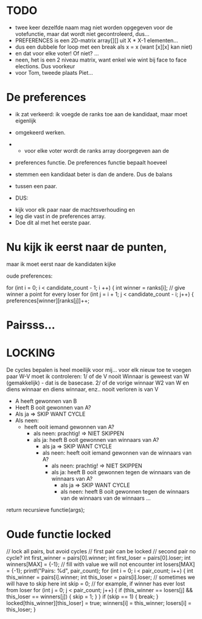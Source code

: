 # TODO
- twee keer dezelfde naam mag niet worden opgegeven voor de votefunctie, maar dat wordt niet gecontroleerd, dus...
- PREFERENCES is een 2D-matrix array[][] uit X * X-1 elementen...
- dus een dubbele for loop met een break als x = x (want [x][x] kan niet)
- en dat voor elke voter! Of niet? ...
- neen, het is een 2 niveau matrix, want enkel wie wint bij face to face elections. Dus voorkeur
- voor Tom, tweede plaats Piet...

# De preferences
- ik zat verkeerd: ik voegde de ranks toe aan de kandidaat, maar moet eigenlijk
- omgekeerd werken.
- - voor elke voter wordt de ranks array doorgegeven aan de
- preferences functie. De preferences functie bepaalt hoeveel
- stemmen een kandidaat beter is dan de andere. Dus de balans
- tussen een paar.

- DUS:
* kijk voor elk paar naar de machtsverhouding en
* leg die vast in de preferences array.
* Doe dit al met het eerste paar.

# Nu kijk ik eerst naar de punten,
maar ik moet eerst naar de kandidaten kijke

oude preferences:

  for (int i = 0; i < candidate_count - 1; i ++)
    {
        int winner = ranks[i];
        // give winner a point for every loser
        for (int j = i + 1; j < candidate_count - i; j++)
        {
            preferences[winner][ranks[j]]++;


# Pairsss...
# LOCKING
De cycles bepalen is heel moeilijk voor mij...
voor elk nieuw toe te voegen paar W-V moet ik controleren:
1/ of de V nooit Winnaar is geweest van W (gemakkelijk) - dat is de basecase.
2/ of de vorige winnaar W2 van W en diens winnaar en diens winnaar, enz.. nooit verloren is van V

* A heeft gewonnen van B
* Heeft B ooit gewonnen van A?
* Als ja => SKIP WANT CYCLE
* Als neen:
  * heeft ooit iemand gewonnen van A?
    * als neen: prachtig! =>  NIET SKIPPEN
    * als ja: heeft B ooit gewonnen van winnaars van A?
      * als ja => SKIP WANT CYCLE
      * als neen: heeft ooit iemand gewonnen van de winnaars van A?
        * als neen: prachtig! => NIET SKIPPEN
        * als ja: heeft B ooit gewonnen tegen de winnaars van de winnaars van A?
          * als ja => SKIP WANT CYCLE
          * als neen: heeft B ooit gewonnen tegen de winnaars van de winnaars van de winnaars ...

return recursieve functie(args);

# Oude functie locked

 // lock all pairs, but avoid cycles
    // first pair can be locked
    // second pair no cycle?
    int first_winner = pairs[0].winner;
    int first_loser = pairs[0].loser;
    int winners[MAX] = {-1}; // fill with value we will not encounter
    int losers[MAX] = {-1};
    printf("Pairs: %d", pair_count);
    for (int i = 0; i < pair_count; i++)
    {
        int this_winner = pairs[i].winner;
        int this_loser = pairs[i].loser;
        // sometimes we will have to skip here
        int skip = 0;
        // for example, if winner has ever lost from loser
        for (int j = 0; j < pair_count; j++)
        {
            if (this_winner == losers[j] && this_loser == winners[j])
            {
                skip = 1;
            }
        }
        if (skip == 1)
        {
            break;
        }
        locked[this_winner][this_loser] = true;
        winners[i] = this_winner;
        losers[i] = this_loser;
    }